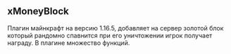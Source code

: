 ## xMoneyBlock 

Плагин майнкрафт на версию 1.16.5, добавляет на сервер золотой блок который рандомно спавнится при его уничтожении игрок получает награду.
В плагине множество функций.
